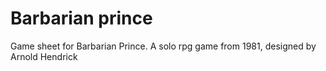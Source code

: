 # Barbarian prince
Game sheet for Barbarian Prince. A solo rpg game from 1981, designed by Arnold Hendrick
